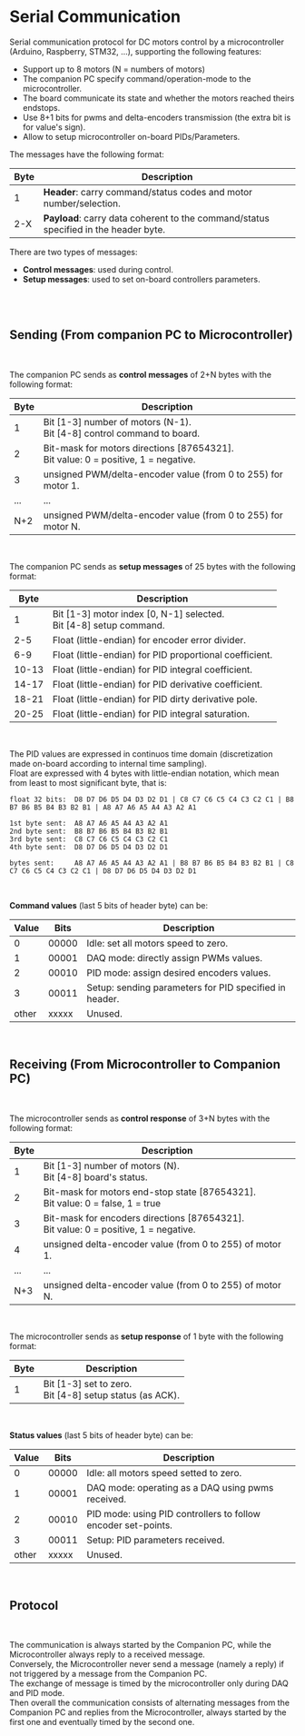 # **Serial Communication**

Serial communication protocol for DC motors control by a microcontroller (Arduino, Raspberry, STM32, ...), supporting the following features:
- Support up to 8 motors (N = numbers of motors)
- The companion PC specify command/operation-mode to the microcontroller.
- The board communicate its state and whether the motors reached theirs endstops.
- Use 8+1 bits for pwms and delta-encoders transmission (the extra bit is for value's sign).
- Allow to setup microcontroller on-board PIDs/Parameters.


The messages have the following format:

|  Byte | Description                                                                           |
| ----- | ------------------------------------------------------------------------------------- |
|   1   | **Header**: carry command/status codes and motor number/selection.                    |
|  2-X  | **Payload**: carry data coherent to the command/status specified in the header byte.  |

There are two types of messages:
- **Control messages**: used during control.
- **Setup messages**: used to set on-board controllers parameters.

<br><br>

## **Sending (From companion PC to Microcontroller)**

<br>

The companion PC sends as **control messages** of 2+N bytes with the following format:

|  Byte | Description                                                                           |
| ----- | ------------------------------------------------------------------------------------- |
|   1   | Bit [1-3] number of motors (N-1).<br> Bit [4-8] control command to board.             |
|   2   | Bit-mask for motors directions [87654321].<br> Bit value: 0 = positive, 1 = negative. |
|   3   | unsigned PWM/delta-encoder value (from 0 to 255) for motor 1.                         |
|  ...  | ...                                                                                   |
|  N+2  | unsigned PWM/delta-encoder value (from 0 to 255) for motor N.                         |

<br>

The companion PC sends as **setup messages** of 25 bytes with the following format:

|  Byte | Description                                                                           |
| ----- | ------------------------------------------------------------------------------------- |
|   1   | Bit [1-3] motor index [0, N-1] selected. <br> Bit [4-8] setup command.                |
|  2-5  | Float (little-endian) for encoder error divider.                                      |
|  6-9  | Float (little-endian) for PID proportional coefficient.                               |
| 10-13 | Float (little-endian) for PID integral coefficient.                                   |
| 14-17 | Float (little-endian) for PID derivative coefficient.                                 |
| 18-21 | Float (little-endian) for PID dirty derivative pole.                                  |
| 20-25 | Float (little-endian) for PID integral saturation.                                    |

<br>

The PID values are expressed in continuos time domain (discretization made on-board according to internal time sampling).\
Float are expressed with 4 bytes with little-endian notation, which mean from least to most significant byte, that is:
~~~
float 32 bits:  D8 D7 D6 D5 D4 D3 D2 D1 | C8 C7 C6 C5 C4 C3 C2 C1 | B8 B7 B6 B5 B4 B3 B2 B1 | A8 A7 A6 A5 A4 A3 A2 A1

1st byte sent:  A8 A7 A6 A5 A4 A3 A2 A1
2nd byte sent:  B8 B7 B6 B5 B4 B3 B2 B1
3rd byte sent:  C8 C7 C6 C5 C4 C3 C2 C1
4th byte sent:  D8 D7 D6 D5 D4 D3 D2 D1

bytes sent:     A8 A7 A6 A5 A4 A3 A2 A1 | B8 B7 B6 B5 B4 B3 B2 B1 | C8 C7 C6 C5 C4 C3 C2 C1 | D8 D7 D6 D5 D4 D3 D2 D1
~~~

<br>

**Command values** (last 5 bits of header byte) can be:

| Value |  Bits | Description                                                                   |
| ----- | ----- | ----------------------------------------------------------------------------- |
|   0   | 00000 | Idle: set all motors speed to zero.                                           |
|   1   | 00001 | DAQ mode: directly assign PWMs values.                                        |
|   2   | 00010 | PID mode: assign desired encoders values.                                     |
|   3   | 00011 | Setup: sending parameters for PID specified in header.                        |
| other | xxxxx | Unused.                                                                       |

<br>

## **Receiving (From Microcontroller to Companion PC)**

<br>

The microcontroller sends as **control response** of 3+N bytes with the following format:

| Byte | Description                                                                            |
| ---- | -------------------------------------------------------------------------------------- |
|   1  | Bit [1-3] number of motors (N).<br> Bit [4-8] board's status.                          |
|   2  | Bit-mask for motors end-stop state [87654321].<br> Bit value: 0 = false, 1 = true      |
|   3  | Bit-mask for encoders directions [87654321].<br> Bit value: 0 = positive, 1 = negative.|
|   4  | unsigned delta-encoder value (from 0 to 255) of motor 1.                               |
|  ... | ...                                                                                    |
|  N+3 | unsigned delta-encoder value (from 0 to 255) of motor N.                               |

<br>

The microcontroller sends as **setup response** of 1 byte with the following format:

|  Byte | Description                                                                           |
| ----- | ------------------------------------------------------------------------------------- |
|   1   | Bit [1-3] set to zero. <br> Bit [4-8] setup status (as ACK).                          |

<br>

**Status values** (last 5 bits of header byte) can be:

| Value |  Bits | Description                                                                   |
| ----- | ----- | ----------------------------------------------------------------------------- |
|   0   | 00000 | Idle: all motors speed setted to zero.                                        |
|   1   | 00001 | DAQ mode: operating as a DAQ using pwms received.                             |
|   2   | 00010 | PID mode: using PID controllers to follow encoder set-points.                 |
|   3   | 00011 | Setup: PID parameters received.                                               |
| other | xxxxx | Unused.                                                                       |

<br>

## **Protocol**

<br>

The communication is always started by the Companion PC, while the Microcontroller always reply to a received message.\
Conversely, the Microcontroller never send a message (namely a reply) if not triggered by a message from the Companion PC.\
The exchange of message is timed by the microcontroller only during DAQ and PID mode.\
Then overall the communication consists of alternating messages from the Companion PC and replies from the Microcontroller, always started by the first one and eventually timed by the second one.